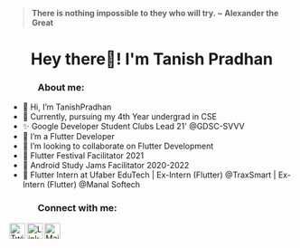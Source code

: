> **There is nothing impossible to they who will try.  ~ Alexander the Great**

<h1 align="center">Hey there👋! I'm Tanish Pradhan </h1>

<h3 style="left: 50px; position:relative;">About me:</h3>

- 👋 Hi, I’m TanishPradhan
- 👀 Currently, pursuing my 4th Year undergrad in CSE
- ✨ Google Developer Student Clubs Lead 21' @GDSC-SVVV
- 🌱 I’m a Flutter Developer
- 💞️ I’m looking to collaborate on Flutter Development
- 🎉 Flutter Festival Facilitator 2021
- 📱 Android Study Jams Facilitator 2020-2022
- 💙 Flutter Intern at Ufaber EduTech | Ex-Intern (Flutter) @TraxSmart | Ex-Intern (Flutter) @Manal Softech



<h3 style="left: 50px; position:relative;">Connect with me:</h3>

<a href="https://twitter.com/tanish_pradhan"><img align="left" title="Twitter - Tanish Pradhan" alt="Twitter" height="28px" src="https://img.icons8.com/fluency/48/000000/twitter.png"/></a>
<a href="https://www.linkedin.com/in/tanish-pradhan/"><img align="left" title="LinkedIn - Tanish Pradhan" alt="LinkedIn" height="28px" src="https://img.icons8.com/color/linkedin.png" /></a>
<a href="mailto:tanish.pradhan4@gmail.com"><img align="left" title="Mail - Tanish Pradhan" alt="Mail" height="28px" src="https://img.icons8.com/color/gmail.png" /></a>

<!---
TanishPradhan/TanishPradhan is a ✨ special ✨ repository because its `README.md` (this file) appears on your GitHub profile.
You can click the Preview link to take a look at your changes.
--->

